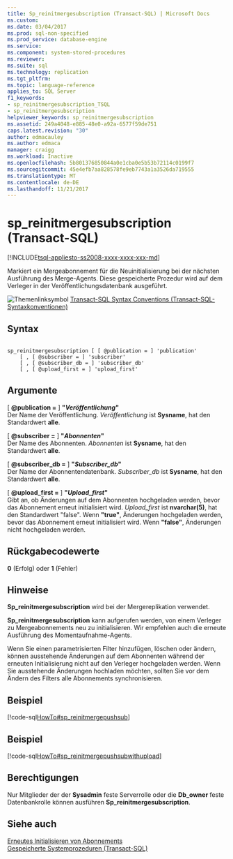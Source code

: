 ```yaml
---
title: Sp_reinitmergesubscription (Transact-SQL) | Microsoft Docs
ms.custom: 
ms.date: 03/04/2017
ms.prod: sql-non-specified
ms.prod_service: database-engine
ms.service: 
ms.component: system-stored-procedures
ms.reviewer: 
ms.suite: sql
ms.technology: replication
ms.tgt_pltfrm: 
ms.topic: language-reference
applies_to: SQL Server
f1_keywords:
- sp_reinitmergesubscription_TSQL
- sp_reinitmergesubscription
helpviewer_keywords: sp_reinitmergesubscription
ms.assetid: 249a4048-e885-48e0-a92a-6577f59de751
caps.latest.revision: "30"
author: edmacauley
ms.author: edmaca
manager: craigg
ms.workload: Inactive
ms.openlocfilehash: 5b801376850844a0e1cba0e5b53b72114c0199f7
ms.sourcegitcommit: 45e4efb7aa828578fe9eb7743a1a3526da719555
ms.translationtype: MT
ms.contentlocale: de-DE
ms.lasthandoff: 11/21/2017
---
```

# <a name="spreinitmergesubscription-transact-sql"></a>sp_reinitmergesubscription (Transact-SQL)
[!INCLUDE[tsql-appliesto-ss2008-xxxx-xxxx-xxx-md](../../includes/tsql-appliesto-ss2008-xxxx-xxxx-xxx-md.md)]

  Markiert ein Mergeabonnement für die Neuinitialisierung bei der nächsten Ausführung des Merge-Agents. Diese gespeicherte Prozedur wird auf dem Verleger in der Veröffentlichungsdatenbank ausgeführt.  
  
 ![Themenlinksymbol](../../database-engine/configure-windows/media/topic-link.gif "Topic link icon") [Transact-SQL Syntax Conventions (Transact-SQL-Syntaxkonventionen)](../../t-sql/language-elements/transact-sql-syntax-conventions-transact-sql.md)  
  
## <a name="syntax"></a>Syntax  
  
```  
  
sp_reinitmergesubscription [ [ @publication = ] 'publication'  
    [ , [ @subscriber = ] 'subscriber'  
    [ , [ @subscriber_db = ] 'subscriber_db'  
    [ , [ @upload_first = ] 'upload_first'  
```  
  
## <a name="arguments"></a>Argumente  
 [  **@publication =** ] **"***Veröffentlichung***"**  
 Der Name der Veröffentlichung. *Veröffentlichung* ist **Sysname**, hat den Standardwert **alle**.  
  
 [  **@subscriber =** ] **"***Abonnenten***"**  
 Der Name des Abonnenten. *Abonnenten* ist **Sysname**, hat den Standardwert **alle**.  
  
 [  **@subscriber_db =** ] **"***Subscriber_db***"**  
 Der Name der Abonnentendatenbank. *Subscriber_db* ist **Sysname**, hat den Standardwert **alle**.  
  
 [  **@upload_first =** ] **"***Upload_first***"**  
 Gibt an, ob Änderungen auf dem Abonnenten hochgeladen werden, bevor das Abonnement erneut initialisiert wird. *Upload_first* ist **nvarchar(5)**, hat den Standardwert "false". Wenn **"true"**, Änderungen hochgeladen werden, bevor das Abonnement erneut initialisiert wird. Wenn **"false"**, Änderungen nicht hochgeladen werden.  
  
## <a name="return-code-values"></a>Rückgabecodewerte  
 **0** (Erfolg) oder **1** (Fehler)  
  
## <a name="remarks"></a>Hinweise  
 **Sp_reinitmergesubscription** wird bei der Mergereplikation verwendet.  
  
 **Sp_reinitmergesubscription** kann aufgerufen werden, von einem Verleger zu Mergeabonnements neu zu initialisieren. Wir empfehlen auch die erneute Ausführung des Momentaufnahme-Agents.  
  
 Wenn Sie einen parametrisierten Filter hinzufügen, löschen oder ändern, können ausstehende Änderungen auf dem Abonnenten während der erneuten Initialisierung nicht auf den Verleger hochgeladen werden. Wenn Sie ausstehende Änderungen hochladen möchten, sollten Sie vor dem Ändern des Filters alle Abonnements synchronisieren.  
  
## <a name="example"></a>Beispiel  
 [!code-sql[HowTo#sp_reinitmergepushsub](../../relational-databases/replication/codesnippet/tsql/sp-reinitmergesubscripti_1.sql)]  
  
## <a name="example"></a>Beispiel  
 [!code-sql[HowTo#sp_reinitmergepushsubwithupload](../../relational-databases/replication/codesnippet/tsql/sp-reinitmergesubscripti_2.sql)]  
  
## <a name="permissions"></a>Berechtigungen  
 Nur Mitglieder der der **Sysadmin** feste Serverrolle oder die **Db_owner** feste Datenbankrolle können ausführen **Sp_reinitmergesubscription**.  
  
## <a name="see-also"></a>Siehe auch  
 [Erneutes Initialisieren von Abonnements](../../relational-databases/replication/reinitialize-subscriptions.md)   
 [Gespeicherte Systemprozeduren &#40;Transact-SQL&#41;](../../relational-databases/system-stored-procedures/system-stored-procedures-transact-sql.md)  
  
  
